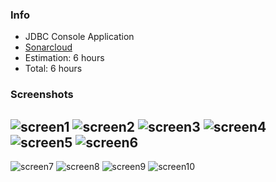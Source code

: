 ### Info
- JDBC Console Application
- [Sonarcloud](https://sonarcloud.io/summary/overall?id=Intzer_bsuir-ciir-java&branch=jdbc)
- Estimation: 6 hours
- Total: 6 hours

### Screenshots
![screen1](https://github.com/intzer/bsuir-ciir-java/blob/jdbc/s1.png?raw=true)
![screen2](https://github.com/intzer/bsuir-ciir-java/blob/jdbc/s2.png?raw=true)
![screen3](https://github.com/intzer/bsuir-ciir-java/blob/jdbc/s3.png?raw=true)
![screen4](https://github.com/intzer/bsuir-ciir-java/blob/jdbc/s4.png?raw=true)
![screen5](https://github.com/intzer/bsuir-ciir-java/blob/jdbc/s5.png?raw=true)
![screen6](https://github.com/intzer/bsuir-ciir-java/blob/jdbc/s6.png?raw=true)
---
![screen7](https://github.com/intzer/bsuir-ciir-java/blob/jdbc/s7.png?raw=true)
![screen8](https://github.com/intzer/bsuir-ciir-java/blob/jdbc/s81.png?raw=true)
![screen9](https://github.com/intzer/bsuir-ciir-java/blob/jdbc/s9.png?raw=true)
![screen10](https://github.com/intzer/bsuir-ciir-java/blob/jdbc/s10.png?raw=true)